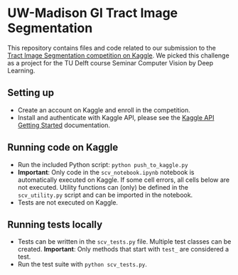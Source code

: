 # UW-Madison GI Tract Image Segmentation

This repository contains files and code related to our submission to the [Tract Image Segmentation competition on Kaggle](https://www.kaggle.com/competitions/uw-madison-gi-tract-image-segmentation).
We picked this challenge as a project for the TU Delft course Seminar Computer Vision by Deep Learning.

## Setting up

- Create an account on Kaggle and enroll in the competition.
- Install and authenticate with Kaggle API, please see the [Kaggle API Getting Started](https://www.kaggle.com/docs/api#getting-started-installation-&-authentication) documentation.

## Running code on Kaggle

- Run the included Python script: `python push_to_kaggle.py`
- **Important**: Only code in the `scv_notebook.ipynb` notebook is automatically executed on Kaggle. If some cell errors, all cells below are not executed. Utility functions can (only) be defined in the `scv_utility.py` script and can be imported in the notebook.
- Tests are not executed on Kaggle.

## Running tests locally

- Tests can be written in the `scv_tests.py` file. Multiple test classes can be created. **Important**: Only methods that start with `test_` are considered a test.
- Run the test suite with `python scv_tests.py`.
